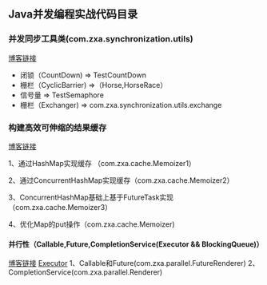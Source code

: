 ## Java并发编程实战代码目录
### 并发同步工具类(com.zxa.synchronization.utils)
[博客链接](https://blog.csdn.net/zxadcsdn/article/details/83691288)
* 闭锁（CountDown) => TestCountDown
* 栅栏（CyclicBarrier) =>（Horse,HorseRace）
*  信号量 => TestSemaphore
* 栅栏（Exchanger) => com.zxa.synchronization.utils.exchange

### 构建高效可伸缩的结果缓存
[博客链接](https://blog.csdn.net/zxadcsdn/article/details/83743227)

1、通过HashMap实现缓存 （com.zxa.cache.Memoizer1）

2、通过ConcurrentHashMap实现缓存（com.zxa.cache.Memoizer2）

3、ConcurrentHashMap基础上基于FutureTask实现（com.zxa.cache.Memoizer3）

4、优化Map的put操作（com.zxa.cache.Memoizer)

#### 并行性（Callable,Future,CompletionService(Executor && BlockingQueue)）
[博客链接](https://blog.csdn.net/zxadcsdn/article/details/83831603)
[Executor](https://blog.csdn.net/zxadcsdn/article/details/83780892)
1、Callable和Future(com.zxa.parallel.FutureRenderer)
2、CompletionService(com.zxa.parallel.Renderer)